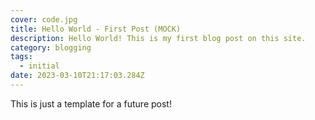 ```yaml
---
cover: code.jpg
title: Hello World - First Post (MOCK)
description: Hello World! This is my first blog post on this site.
category: blogging
tags:
  - initial
date: 2023-03-10T21:17:03.284Z
---
```


This is just a template for a future post!
